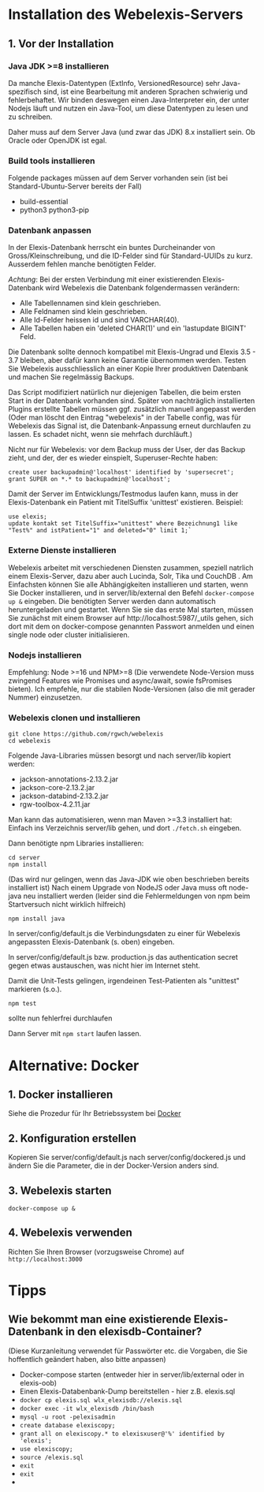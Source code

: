 # Installation des Webelexis-Servers

## 1. Vor der Installation


### Java JDK >=8 installieren

Da manche Elexis-Datentypen (ExtInfo, VersionedResource) sehr Java-spezifisch sind, ist eine Bearbeitung mit anderen Sprachen schwierig und fehlerbehaftet. Wir binden deswegen einen Java-Interpreter ein, der unter Nodejs läuft und nutzen ein Java-Tool, um diese Datentypen zu lesen und zu schreiben.

Daher muss auf dem Server Java (und zwar das JDK) 8.x installiert sein. Ob Oracle oder OpenJDK ist egal.

### Build tools installieren

Folgende packages müssen auf dem Server vorhanden sein (ist bei Standard-Ubuntu-Server bereits der Fall)

* build-essential
* python3 python3-pip

### Datenbank anpassen

In der Elexis-Datenbank herrscht ein buntes Durcheinander von Gross/Kleinschreibung, und die ID-Felder sind für Standard-UUIDs zu kurz. Ausserdem fehlen manche benötigten Felder.

*Achtung*: Bei der ersten Verbindung mit einer existierenden Elexis-Datenbank wird Webelexis die Datenbank folgendermassen verändern:

* Alle Tabellennamen sind klein geschrieben.
* Alle Feldnamen sind klein geschrieben.
* Alle Id-Felder heissen id und sind VARCHAR(40).
* Alle Tabellen haben ein 'deleted CHAR(1)' und ein 'lastupdate BIGINT' Feld.

Die Datenbank sollte dennoch kompatibel mit Elexis-Ungrad und Elexis 3.5 - 3.7 bleiben, aber dafür kann keine Garantie übernommen werden. Testen Sie Webelexis ausschliesslich an einer Kopie Ihrer produktiven Datenbank und machen Sie regelmässig Backups.

Das Script modifiziert natürlich nur diejenigen Tabellen, die beim ersten Start in der Datenbank vorhanden sind. Später von nachträglich installierten Plugins erstellte Tabellen müssen ggf. zusätzlich manuell angepasst werden (Oder man löscht den Eintrag "webelexis" in der Tabelle config, was für Webelexis das Signal ist, die Datenbank-Anpassung erneut durchlaufen zu lassen. Es schadet nicht, wenn sie mehrfach durchläuft.)


Nicht nur für Webelexis: vor dem Backup muss der User, der das Backup zieht, und der, der es wieder einspielt, Superuser-Rechte haben:

    create user backupadmin@'localhost' identified by 'supersecret';
    grant SUPER on *.* to backupadmin@'localhost';

Damit der Server im Entwicklungs/Testmodus laufen kann, muss in der Elexis-Datenbank ein Patient mit TitelSuffix 'unittest' existieren. Beispiel:

    use elexis;
    update kontakt set TitelSuffix="unittest" where Bezeichnung1 like "Test%" and istPatient="1" and deleted="0" limit 1;`

### Externe Dienste installieren

Webelexis arbeitet mit verschiedenen Diensten zusammen, speziell natrlich einem Elexis-Server, dazu aber auch Lucinda, Solr, Tika und CouchDB . Am Einfachsten können Sie alle Abhängigkeiten installieren und starten, wenn Sie Docker installieren, und in server/lib/external den Befehl `docker-compose up &` eingeben. Die benötigten Server werden dann automatisch heruntergeladen und gestartet. Wenn Sie sie das erste Mal starten, müssen Sie zunächst mit einem Browser auf http://localhost:5987/_utils gehen, sich dort mit dem on docker-compose genannten Passwort anmelden und einen single node oder cluster initialisieren.


### Nodejs installieren

Empfehlung: Node >=16 und NPM>=8 (Die verwendete Node-Version muss zwingend Features wie Promises und async/await, sowie fsPromises bieten). Ich empfehle, nur die stabilen Node-Versionen (also die mit gerader Nummer) einzusetzen.

### Webelexis clonen und installieren

    git clone https://github.com/rgwch/webelexis
    cd webelexis

Folgende Java-Libraries müssen besorgt und nach server/lib kopiert werden:

* jackson-annotations-2.13.2.jar
* jackson-core-2.13.2.jar
* jackson-databind-2.13.2.jar
* rgw-toolbox-4.2.11.jar

Man kann das automatisieren, wenn man Maven >=3.3 installiert hat: Einfach ins Verzeichnis server/lib gehen, und dort `./fetch.sh` eingeben.

Dann benötigte npm Libraries installieren:

    cd server
    npm install

(Das wird nur gelingen, wenn das Java-JDK wie oben beschrieben bereits installiert ist)
Nach einem Upgrade von NodeJS oder Java muss oft node-java neu installiert werden (leider sind die Fehlermeldungen von npm beim Startversuch nicht wirklich hilfreich)

    npm install java

In server/config/default.js die Verbindungsdaten zu einer für Webelexis angepassten Elexis-Datenbank (s. oben) eingeben.

In server/config/default.js bzw. production.js das authentication secret gegen etwas austauschen, was nicht hier im Internet steht.


Damit die Unit-Tests gelingen, irgendeinen Test-Patienten als "unittest" markieren (s.o.).

    npm test

sollte nun fehlerfrei durchlaufen

Dann Server mit `npm start` laufen lassen.


# Alternative: Docker

## 1. Docker installieren

Siehe die Prozedur für Ihr Betriebssystem bei [Docker](https://www.docker.com/get-started)

## 2. Konfiguration erstellen

Kopieren Sie server/config/default.js nach server/config/dockered.js und ändern Sie die Parameter, die in der Docker-Version anders sind.

## 3. Webelexis starten

`docker-compose up &`

## 4. Webelexis verwenden

Richten Sie Ihren Browser (vorzugsweise Chrome) auf `http://localhost:3000`

# Tipps

## Wie bekommt man eine existierende Elexis-Datenbank in den elexisdb-Container?

(Diese Kurzanleitung verwendet für Passwörter etc. die Vorgaben, die Sie hoffentlich geändert haben, also bitte anpassen)

* Docker-compose starten (entweder hier in server/lib/external oder in elexis-oob)
* Einen Elexis-Databenbank-Dump bereitstellen - hier z.B. elexis.sql
* `docker cp elexis.sql wlx_elexisdb://elexis.sql`
* `docker exec -it wlx_elexisdb /bin/bash`
* `mysql -u root -pelexisadmin`
* `create database elexiscopy;`
* `grant all on elexiscopy.* to elexisxuser@'%' identified by 'elexis';`
* `use elexiscopy;`
* `source /elexis.sql`
* `exit`
* `exit`
* 
  

  